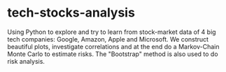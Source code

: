 # tech-stocks-analysis
Using Python to explore and try to learn from stock-market data of 4 big tech companies: Google, Amazon, Apple and Microsoft. We construct beautiful plots, investigate correlations and at the end do a Markov-Chain Monte Carlo to estimate risks. The "Bootstrap" method is also used to do risk analysis. 
